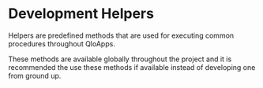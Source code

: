 # Development Helpers

Helpers are predefined methods that are used for executing common procedures throughout QloApps.

These methods are available globally throughout the project and it is recommended the use these methods if available instead of developing one from ground up.
